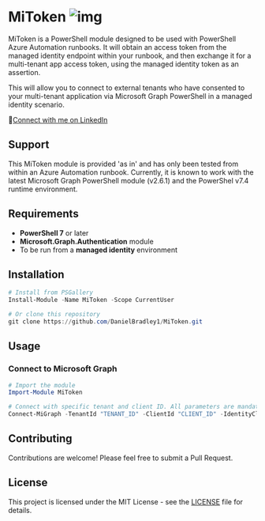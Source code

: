 
# MiToken ![img](https://ourcloudnetwork.com/wp-content/uploads/2025/03/GraphLogo45.png)

MiToken is a PowerShell module designed to be used with PowerShell Azure Automation runbooks. It will obtain an access token from the managed identity endpoint within your runbook, and then exchange it for a multi-tenant app access token, using the managed identity token as an assertion. 

This will allow you to connect to external tenants who have consented to your multi-tenant application via Microsoft Graph PowerShell in a managed identity scenario.

🔗[Connect with me on LinkedIn](https://www.linkedin.com/in/danielbradley2/)

## Support
This MiToken module is provided 'as in' and has only been tested from within an Azure Automation runbook. Currently, it is known to work with the latest Microsoft Graph PowerShell module (v2.6.1) and the PowerShel v7.4 runtime environment.



## Requirements

- **PowerShell 7** or later
- **Microsoft.Graph.Authentication** module
- To be run from a **managed identity** environment

## Installation

```powershell
# Install from PSGallery
Install-Module -Name MiToken -Scope CurrentUser

# Or clone this repository
git clone https://github.com/DanielBradley1/MiToken.git
```

## Usage

### Connect to Microsoft Graph

```powershell
# Import the module
Import-Module MiToken

# Connect with specific tenant and client ID. All parameters are mandatory.
Connect-MiGraph -TenantId "TENANT_ID" -ClientId "CLIENT_ID" -IdentityClientId "MANAGED_IDENTITY_CLIENT_ID"
```

## Contributing

Contributions are welcome! Please feel free to submit a Pull Request.

## License

This project is licensed under the MIT License - see the [LICENSE](LICENSE) file for details.
